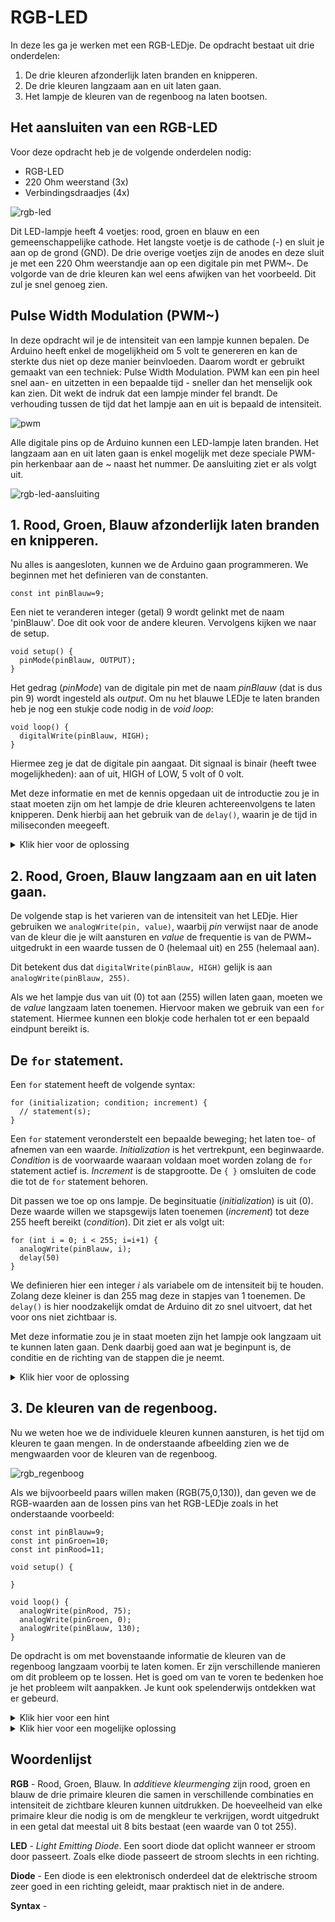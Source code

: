 # RGB-LED

In deze les ga je werken met een RGB-LEDje. De opdracht bestaat uit drie onderdelen:

1. De drie kleuren afzonderlijk laten branden en knipperen.
2. De drie kleuren langzaam aan en uit laten gaan.
3. Het lampje de kleuren van de regenboog na laten bootsen.


## Het aansluiten van een RGB-LED

Voor deze opdracht heb je de volgende onderdelen nodig:

- RGB-LED
- 220 Ohm weerstand (3x)
- Verbindingsdraadjes (4x)

![rgb-led](/assets/images/rgb_led.png) 

Dit LED-lampje heeft 4 voetjes: rood, groen en blauw en een gemeenschappelijke cathode. Het langste voetje is de cathode (-) en sluit je aan op de grond (GND). De drie overige voetjes zijn de anodes en deze sluit je met een 220 Ohm weerstandje aan op een digitale pin met PWM~.  De volgorde van de drie kleuren kan wel eens afwijken van het voorbeeld. Dit zul je snel genoeg zien. 

## Pulse Width Modulation (PWM~)
In deze opdracht wil je de intensiteit van een lampje kunnen bepalen. De Arduino heeft enkel de mogelijkheid om 5 volt te genereren en kan de sterkte dus niet op deze manier beinvloeden. Daarom wordt er gebruikt gemaakt van een techniek: Pulse Width Modulation. PWM kan een pin heel snel aan- en uitzetten in een bepaalde tijd - sneller dan het menselijk ook kan zien. Dit wekt de indruk dat een lampje minder fel brandt. De verhouding tussen de tijd dat het lampje aan en uit is bepaald de intensiteit. 

![pwm](/assets/images/pwm.png)

Alle digitale pins op de Arduino kunnen een LED-lampje laten branden. Het langzaam aan en uit laten gaan is enkel mogelijk met deze speciale PWM-pin herkenbaar aan de ~ naast het nummer. De aansluiting ziet er als volgt uit.

![rgb-led-aansluiting](/assets/images/rgb_led_aansluiting.png)


## 1. Rood, Groen, Blauw afzonderlijk laten branden en knipperen.

Nu alles is aangesloten, kunnen we de Arduino gaan programmeren. We beginnen met het definieren van de constanten.


```arduino
const int pinBlauw=9;
```
Een niet te veranderen integer (getal) 9 wordt gelinkt met de naam 'pinBlauw'. Doe dit ook voor de andere kleuren.
Vervolgens kijken we naar de setup.

```arduino
void setup() {
  pinMode(pinBlauw, OUTPUT);
}
```
Het gedrag (*pinMode*) van de digitale pin met de naam *pinBlauw* (dat is dus pin 9) wordt ingesteld als *output*. 
Om nu het blauwe LEDje te laten branden heb je nog een stukje code nodig in de *void loop*:

```arduino
void loop() {
  digitalWrite(pinBlauw, HIGH);
}
```

Hiermee zeg je dat de digitale pin aangaat. Dit signaal is binair (heeft twee mogelijkheden): aan of uit, HIGH of LOW, 5 volt of 0 volt. 

Met deze informatie en met de kennis opgedaan uit de introductie zou je in staat moeten zijn om het lampje de drie kleuren achtereenvolgens te laten knipperen. Denk hierbij aan het gebruik van de ```delay()```, waarin je de tijd in miliseconden meegeeft.


<details>
<summary>Klik hier voor de oplossing</summary>

```arduino
const int pinBlauw=9;
const int pinGroen=10;
const int pinRood=11;

void setup() {
  pinMode(pinBlauw, OUTPUT);
  pinMode(pinGroen, OUTPUT);
  pinMode(pinRood, OUTPUT);
}

void loop() {
  digitalWrite(pinBlauw,HIGH);
  delay(500)
  digitalWrite(pinBlauw,LOW);
  delay(500)
  digitalWrite(pinGroen,HIGH);
  delay(500)
  digitalWrite(pinGroen,LOW);
  delay(500)
  digitalWrite(pinRood,HIGH);
  delay(500)
  digitalWrite(pinRood,LOW);
  delay(500)
}
```

</details>

## 2. Rood, Groen, Blauw langzaam aan en uit laten gaan.

De volgende stap is het varieren van de intensiteit van het LEDje. Hier gebruiken we ```analogWrite(pin, value)```, waarbij *pin* verwijst naar de anode van de kleur die je wilt aansturen en *value* de frequentie is van de PWM~ uitgedrukt in een waarde tussen de 0 (helemaal uit) en 255 (helemaal aan). 

Dit betekent dus dat ```digitalWrite(pinBlauw, HIGH)``` gelijk is aan ```analogWrite(pinBlauw, 255)```. 

Als we het lampje dus van uit (0) tot aan (255) willen laten gaan, moeten we de *value* langzaam laten toenemen. Hiervoor maken we gebruik van een `for` statement. Hiermee kunnen een blokje code herhalen tot er een bepaald eindpunt bereikt is.


## De `for` statement. 

Een `for` statement heeft de volgende syntax:
```arduino
for (initialization; condition; increment) {
  // statement(s);
}
```
Een `for` statement veronderstelt een bepaalde beweging; het laten toe- of afnemen van een waarde. *Initialization* is het vertrekpunt, een beginwaarde. *Condition* is de voorwaarde waaraan voldaan moet worden zolang de `for` statement actief is. *Increment* is de stapgrootte. De `{ }` omsluiten de code die tot de `for` statement behoren.

Dit passen we toe op ons lampje. De beginsituatie (*initialization*) is uit (0). Deze waarde willen we stapsgewijs laten toenemen (*increment*) tot deze 255 heeft bereikt (*condition*). Dit ziet er als volgt uit:

```arduino
for (int i = 0; i < 255; i=i+1) {
  analogWrite(pinBlauw, i);
  delay(50)
}
```
We definieren hier een integer *i* als variabele om de intensiteit bij te houden. Zolang deze kleiner is dan 255 mag deze in stapjes van 1 toenemen. De `delay()` is hier noodzakelijk omdat de Arduino dit zo snel uitvoert, dat het voor ons niet zichtbaar is. 

Met deze informatie zou je in staat moeten zijn het lampje ook langzaam uit te kunnen laten gaan. Denk daarbij goed aan wat je beginpunt is, de conditie en de richting van de stappen die je neemt. 

<details>
<summary>Klik hier voor de oplossing</summary>

```arduino
const int pinBlauw=9;
const int pinGroen=10;
const int pinRood=11;

void setup() {
  // De pinMode hoeft niet gespecificeerd te worden in combinatie met analogWrite.
}

void loop() {
  for (int i = 0; i < 255; i=i+1) {
    analogWrite(pinBlauw, i);
    delay(50)
  }
  for (int i = 255, i > 0; i=i-1) {
    analogWrite(pinBlauw, i);
    delay(50)
  }
  for (int i = 0; i < 255; i=i+1) {
    analogWrite(pinGroen, i);
    delay(50)
  }
  for (int i = 255, i > 0; i=i-1) {
    analogWrite(pinGroen, i);
    delay(50)
  }
  for (int i = 0; i < 255; i=i+1) {
    analogWrite(pinRood, i);
    delay(50)
  }
  for (int i = 255, i > 0; i=i-1) {
    analogWrite(pinRood, i);
    delay(50)
  }
}
```
Deze code kan korter en efficienter. Kijk hiervoor bij de extra opdrachten.

</details>


## 3. De kleuren van de regenboog.

Nu we weten hoe we de individuele kleuren kunnen aansturen, is het tijd om kleuren te gaan mengen. In de onderstaande afbeelding zien we de mengwaarden voor de kleuren van de regenboog.

![rgb_regenboog](/assets/images/rgb_regenboog.png)

Als we bijvoorbeeld paars willen maken (RGB(75,0,130)), dan geven we de RGB-waarden aan de lossen pins van het RGB-LEDje zoals in het onderstaande voorbeeld:

```arduino
const int pinBlauw=9;
const int pinGroen=10;
const int pinRood=11;

void setup() {

}

void loop() {
  analogWrite(pinRood, 75);
  analogWrite(pinGroen, 0);
  analogWrite(pinBlauw, 130);
}
```

De opdracht is om met bovenstaande informatie de kleuren van de regenboog langzaam voorbij te laten komen. Er zijn verschillende manieren om dit probleem op te lossen. Het is goed om van te voren te bedenken hoe je het probleem wilt aanpakken. Je kunt ook spelenderwijs ontdekken wat er gebeurd. 

<details>
<summary>Klik hier voor een hint</summary>

Als je kijkt naar de kleuren van de regenboog, kun je een patroon herkennen in de RGB-waarden. 

Bij de eerste drie kleuren is rood volledig aan. Bij kleur 2,3 en 4 is groen aan. En bij de laatste twee is blauw belangrijk. 

Je zou rood langzaam aan kunnen laten gaan. Vervolgens groen langzaam aan laten gaan, voordat je rood weer langzaam uit laat gaan. Enzovoort. 
</details>


<details>
<summary>Klik hier voor een mogelijke oplossing</summary>

```arduino
const int pinBlauw=9;
const int pinGroen=10;
const int pinRood=11;

// De intensiteit 
int iRood=0;
int iGroen=0;
int iBlauw=0;

void setup() {

}

void loop() {
  
  // rood langzaam aan
  for(iRood=0;iRood<255;iRood++){
    analogWrite(pinRood,iRood);
    delay(10);
  }
  
  // groen langzaam aan
  for(iGroen=0;iGroen<255;iGroen++){
    analogWrite(pinGroen,iGroen);
    delay(10);
  }
  
  // rood langzaam uit
  for(iRood=255;iRood>0;iRood--){
    analogWrite(pinRood,iRood);
    delay(10);
  }

  // blauw langzaam aan
  for(iBlauw=0;iBlauw<255;iBlauw++){
    analogWrite(pinBlauw,iBlauw);
    delay(10);
  }

  // groen langzaam uit
  for(iGroen=255;iGroen>0;iGroen--){
    analogWrite(pinGroen,iGroen);
    delay(10);
  }

  // rood langzaam aan
  for(iRood=0;iRood<255;iRood++){
    analogWrite(pinRood,iRood);
    delay(10);
  }

  // blauw en rood langzaam uit
  for(iRood=255;iRood>0;iRood--){
    analogWrite(pinRood,iRood);
    analogWrite(pinBlauw, iRood);
    delay(10);
  }

  delay(3000);
  

}
```
Deze code kan korter en efficienter. Kijk hiervoor bij de extra opdrachten.

</details>




## Woordenlijst

**RGB** - Rood, Groen, Blauw. In *additieve kleurmenging* zijn rood, groen en blauw de drie primaire kleuren die samen in verschillende combinaties en intensiteit de zichtbare kleuren kunnen uitdrukken. De hoeveelheid van elke primaire kleur die nodig is om de mengkleur te verkrijgen, wordt uitgedrukt in een getal dat meestal uit 8 bits bestaat (een waarde van 0 tot 255).

**LED** - *Light Emitting Diode*. Een soort diode dat oplicht wanneer er stroom door passeert. Zoals elke diode passeert de stroom slechts in een richting. 

**Diode** - Een diode is een elektronisch onderdeel dat de elektrische stroom zeer goed in een richting geleidt, maar praktisch niet in de andere. 

**Syntax** - 
